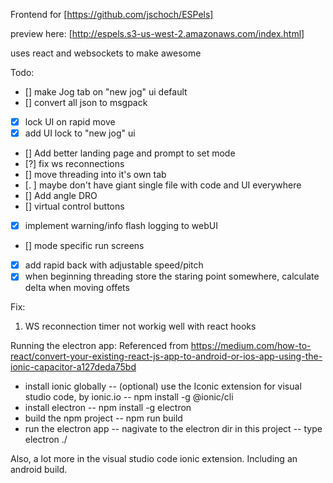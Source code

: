 Frontend for [https://github.com/jschoch/ESPels]

preview here: [http://espels.s3-us-west-2.amazonaws.com/index.html]

uses react and websockets to make awesome

Todo:

 - [] make Jog tab on "new jog" ui default
 - [] convert all json to msgpack
 - [x] lock UI on rapid move
 - [x] add UI lock to "new jog" ui
 - [] Add better landing page and prompt to set mode
 - [?] fix ws reconnections
 - [] move threading into it's own tab
 - [. ] maybe don't have giant single file with code and UI everywhere
 - [] Add angle DRO
 - [] virtual control buttons
 - [x] implement warning/info flash logging to webUI
 - [] mode specific run screens
 - [x] add rapid back with adjustable speed/pitch 
 - [x] when beginning threading store the staring point somewhere, calculate delta when moving offets

Fix: 

1. WS reconnection timer not workig well with react hooks

Running the electron app:
Referenced from https://medium.com/how-to-react/convert-your-existing-react-js-app-to-android-or-ios-app-using-the-ionic-capacitor-a127deda75bd

- install ionic globally
-- (optional) use the Iconic extension for visual studio code, by ionic.io
-- npm install -g @ionic/cli
- install electron
-- npm install -g electron
- build the npm project
-- npm run build
- run the electron app
-- nagivate to the electron dir in this project
-- type electron ./

Also, a lot more in the visual studio code ionic extension. Including an android build.
